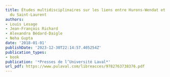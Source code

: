 ```yaml
---
title: Études multidisciplinaires sur les liens entre Hurons-Wendat et Iroquoiens
  du Saint-Laurent
authors:
- Louis Lesage
- Jean-François Richard
- Alexandra Bédard-Daigle
- Neha Gupta
date: '2018-01-01'
publishDate: '2023-12-30T22:14:57.405254Z'
publication_types:
- book
publication: '*Presses de l’Université Laval*'
url_pdf: https://www.pulaval.com/libreacces/9782763738376.pdf
---
```

